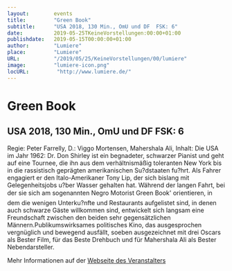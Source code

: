```yaml
---
layout:        events
title:         "Green Book"
subtitle:      "USA 2018, 130 Min., OmU und DF  FSK: 6"
date:          2019-05-25TKeineVorstellungen:00:00+01:00
publishdate:   2019-05-15T00:00:00+01:00
author:        "Lumiere"
place:         "Lumiere"
URL:           "/2019/05/25/KeineVorstellungen/00/lumiere"
image:         "lumiere-icon.png"
locURL:         "http://www.lumiere.de/"
---
```


Green Book
===========

USA 2018, 130 Min., OmU und DF  FSK: 6
-----------

Regie: Peter Farrelly, D.: Viggo Mortensen, Mahershala Ali, Inhalt: Die USA im Jahr 1962: Dr. Don Shirley ist ein begnadeter, schwarzer  Pianist und geht auf eine Tournee, die ihn aus dem verhältnismäßig toleranten New York bis in die rassistisch geprägten amerikanischen Su?dstaaten fu?hrt. Als Fahrer engagiert er den Italo-Amerikaner Tony Lip, der sich bislang mit Gelegenheitsjobs u?ber Wasser gehalten hat. Während der langen Fahrt, bei der sie sich am sogenannten Negro Motorist Green Book' orientieren, in dem die wenigen Unterku?nfte und Restaurants aufgelistet sind, in denen auch schwarze Gäste willkommen sind, entwickelt sich langsam eine Freundschaft zwischen den beiden sehr gegensätzlichen Männern.Publikumswirksames politisches Kino, das ausgesprochen vergnüglich und bewegend ausfällt, soeben ausgezeichnet mit drei Oscars als Bester Film, für das Beste Drehbuch und für Mahershala Ali als Bester Nebendarsteller.

Mehr Informationen auf der [Webseite des Veranstalters](http://www.lumiere.de/19/05/green.htm)
